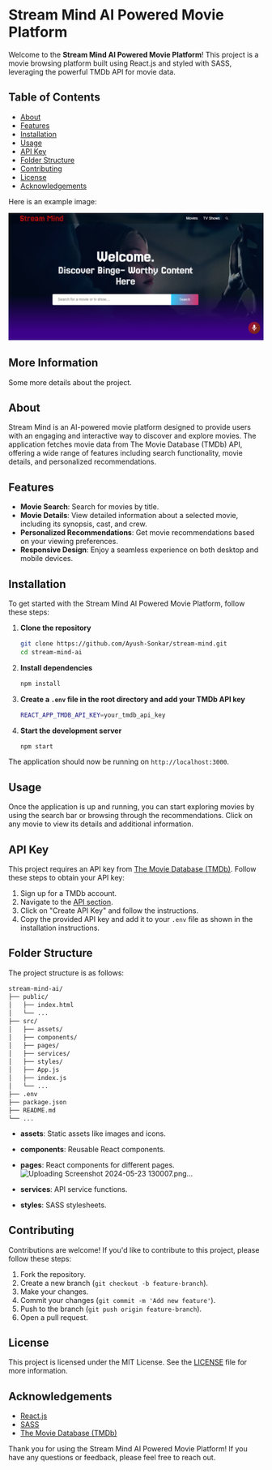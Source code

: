 # Stream Mind AI Powered Movie Platform

Welcome to the **Stream Mind AI Powered Movie Platform**! This project is a movie browsing platform built using React.js and styled with SASS, leveraging the powerful TMDb API for movie data.

## Table of Contents
- [About](#about)
- [Features](#features)
- [Installation](#installation)
- [Usage](#usage)
- [API Key](#api-key)
- [Folder Structure](#folder-structure)
- [Contributing](#contributing)
- [License](#license)
- [Acknowledgements](#acknowledgements)


Here is an example image:

![Example Image](https://github.com/Ayush-Sonkar/stream-mind/blob/main/Screenshot%202024-05-23%20125938.png)

## More Information

Some more details about the project.
## About
Stream Mind is an AI-powered movie platform designed to provide users with an engaging and interactive way to discover and explore movies. The application fetches movie data from The Movie Database (TMDb) API, offering a wide range of features including search functionality, movie details, and personalized recommendations.

## Features
- **Movie Search**: Search for movies by title.
- **Movie Details**: View detailed information about a selected movie, including its synopsis, cast, and crew.
- **Personalized Recommendations**: Get movie recommendations based on your viewing preferences.
- **Responsive Design**: Enjoy a seamless experience on both desktop and mobile devices.

## Installation
To get started with the Stream Mind AI Powered Movie Platform, follow these steps:

1. **Clone the repository**
   ```bash
   git clone https://github.com/Ayush-Sonkar/stream-mind.git
   cd stream-mind-ai
   ```

2. **Install dependencies**
   ```bash
   npm install
   ```

3. **Create a `.env` file in the root directory and add your TMDb API key**
   ```bash
   REACT_APP_TMDB_API_KEY=your_tmdb_api_key
   ```

4. **Start the development server**
   ```bash
   npm start
   ```

The application should now be running on `http://localhost:3000`.

## Usage
Once the application is up and running, you can start exploring movies by using the search bar or browsing through the recommendations. Click on any movie to view its details and additional information.

## API Key
This project requires an API key from [The Movie Database (TMDb)](https://www.themoviedb.org/documentation/api). Follow these steps to obtain your API key:

1. Sign up for a TMDb account.
2. Navigate to the [API section](https://www.themoviedb.org/settings/api).
3. Click on "Create API Key" and follow the instructions.
4. Copy the provided API key and add it to your `.env` file as shown in the installation instructions.

## Folder Structure
The project structure is as follows:

```
stream-mind-ai/
├── public/
│   ├── index.html
│   └── ...
├── src/
│   ├── assets/
│   ├── components/
│   ├── pages/
│   ├── services/
│   ├── styles/
│   ├── App.js
│   ├── index.js
│   └── ...
├── .env
├── package.json
├── README.md
└── ...
```

- **assets**: Static assets like images and icons.
- **components**: Reusable React components.
- **pages**: React components for different pages.![Uploading Screenshot 2024-05-23 130007.png…]()

- **services**: API service functions.
- **styles**: SASS stylesheets.

## Contributing
Contributions are welcome! If you'd like to contribute to this project, please follow these steps:

1. Fork the repository.
2. Create a new branch (`git checkout -b feature-branch`).
3. Make your changes.
4. Commit your changes (`git commit -m 'Add new feature'`).
5. Push to the branch (`git push origin feature-branch`).
6. Open a pull request.

## License
This project is licensed under the MIT License. See the [LICENSE](LICENSE) file for more information.

## Acknowledgements
- [React.js](https://reactjs.org/)
- [SASS](https://sass-lang.com/)
- [The Movie Database (TMDb)](https://www.themoviedb.org/)

Thank you for using the Stream Mind AI Powered Movie Platform! If you have any questions or feedback, please feel free to reach out.

